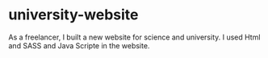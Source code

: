 # university-website
As a freelancer, I built a new website for science and university. 
I used Html and SASS and Java Scripte in the website. 
